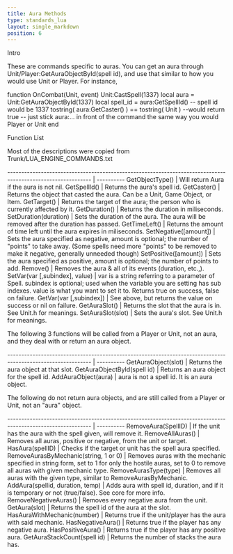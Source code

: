 ```yaml
---
title: Aura Methods
type: standards_lua
layout: single_markdown
position: 6
---
```


Intro

These are commands specific to auras. You can get an aura through Unit/Player:GetAuraObjectById(spell id), and use that similar to how you would use Unit or Player. For instance,

function OnCombat(Unit, event)
    Unit:CastSpell(1337)
    local aura = Unit:GetAuraObjectById(1337)
    local spell_id = aura:GetSpellId()
    -- spell id would be 1337
    tostring( aura:GetCaster() ) == tostring( Unit ) --would return true
    -- just stick aura:... in front of the command the same way you would Player or Unit
end

Function List

Most of the descriptions were copied from Trunk/LUA_ENGINE_COMMANDS.txt


------------------------------------------------------------------------------------------------------------ | ---------- 
GetObjectType()                                                                                              | Will return Aura if the aura is not nil. 
GetSpellId()                                                                                                 | Returns the aura's spell id.
GetCaster()                                                                                                  | Returns the object that casted the aura. Can be a Unit, Game Object, or Item. 
GetTarget()                                                                                                  | Returns the target of the aura; the person who is currently affected by it. 
GetDuration()                                                                                                | Returns the duration in miliseconds.
SetDuration(duration)                                                                                        | Sets the duration of the aura. The aura will be removed after the duration has passed. 
GetTimeLeft()                                                                                                | Returns the amount of time left until the aura expires in miliseconds.
SetNegative([amount])                                                                                        | Sets the aura specified as negative, amount is optional; the number of "points" to take away. (Some spells need more "points" to be removed to make it negative, generally unneeded though)
SetPositive([amount])                                                                                        | Sets the aura specified as positive, amount is optional; the number of points to add. 
Remove()                                                                                                     | Removes the aura & all of its events (duration, etc.,).
SetVar(var [,subindex], value)                                                                               | var is a string referring to a parameter of Spell. subindex is optional; used when the variable you are setting has sub indexes. value is what you want to set it to. Returns true on success, false on failure.
GetVar(var [,subindex])                                                                                      | See above, but returns the value on success or nil on failure.
GetAuraSlot()                                                                                                | Returns the slot that the aura is in. See Unit.h for meanings. 
SetAuraSlot(slot)                                                                                            | Sets the aura's slot. See Unit.h for meanings. 


The following 3 functions will be called from a Player or Unit, not an aura, and they deal with or return an aura object.

------------------------------------------------------------------------------------------------------------ | ---------- 
GetAuraObject(slot)                                                                                          | Returns the aura object at that slot.
GetAuraObjectById(spell id)                                                                                  | Returns an aura object for the spell id.
AddAuraObject(aura)                                                                                          | aura is not a spell id. It is an aura object.

The following do not return aura objects, and are still called from a Player or Unit, not an "aura" object. 


------------------------------------------------------------------------------------------------------------ | ---------- 
RemoveAura(SpellID)                                                                                          | If the unit has the aura with the spell given, will remove it.
RemoveAllAuras()                                                                                             | Removes all auras, positive or negative, from the unit or target.
HasAura(spellID)                                                                                             | Checks if the target or unit has the spell aura specified.
RemoveAurasByMechanic(string, 1 or 0)                                                                        | Removes auras with the mechanic specified in string form, set to 1 for only the hostile auras, set to 0 to remove all auras with given mechanic type.
RemoveAurasType(type)                                                                                        | Removes all auras with the given type, similar to RemoveAurasByMechanic.
AddAura(spellid, duration, temp)                                                                             | Adds aura with spell id, duration, and if it is temporary or not (true/false). See core for more info.
RemoveNegativeAuras()                                                                                        | Removes every negative aura from the unit.
GetAura(slot)                                                                                                | Returns the spell id of the aura at the slot. 
HasAuraWithMechanic(number)                                                                                  | Returns true if the unit/player has the aura with said mechanic. 
HasNegativeAura()                                                                                            | Returns true if the player has any negative aura. 
HasPositiveAura()                                                                                            | Returns true if the player has any positive aura. 
GetAuraStackCount(spell id)                                                                                  | Returns the number of stacks the aura has. 
